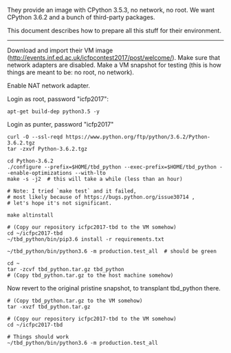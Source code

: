 They provide an image with CPython 3.5.3, no network, no root.
We want CPython 3.6.2 and a bunch of third-party packages.

This document describes how to prepare all this stuff for their environment.

------------

Download and import their VM image (http://events.inf.ed.ac.uk/icfpcontest2017/post/welcome/).
Make sure that network adapters are disabled.
Make a VM snapshot for testing (this is how things are meant to be: no root, no network).

Enable NAT network adapter.

Login as root, password "icfp2017":

```
apt-get build-dep python3.5 -y
```

Login as punter, password "icfp2017"

```
curl -O --ssl-reqd https://www.python.org/ftp/python/3.6.2/Python-3.6.2.tgz
tar -zxvf Python-3.6.2.tgz

cd Python-3.6.2
./configure --prefix=$HOME/tbd_python --exec-prefix=$HOME/tbd_python --enable-optimizations --with-lto
make -s -j2  # this will take a while (less than an hour)

# Note: I tried `make test` and it failed,
# most likely because of https://bugs.python.org/issue30714 ,
# let's hope it's not significant.

make altinstall
```

```
# (Copy our repository icfpc2017-tbd to the VM somehow)
cd ~/icfpc2017-tbd
~/tbd_python/bin/pip3.6 install -r requirements.txt

~/tbd_python/bin/python3.6 -m production.test_all  # should be green
```

```
cd ~
tar -zcvf tbd_python.tar.gz tbd_python
# (Copy tbd_python.tar.gz to the host machine somehow)
```

Now revert to the original pristine snapshot, to transplant tbd_python there.

```
# (Copy tbd_python.tar.gz to the VM somehow)
tar -xvzf tbd_python.tar.gz

# (Copy our repository icfpc2017-tbd to the VM somehow)
cd ~/icfpc2017-tbd

# Things should work
~/tbd_python/bin/python3.6 -m production.test_all
```
